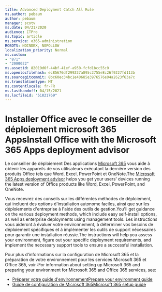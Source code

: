```yaml
---
title: Advanced Deployment Catch All Rule
ms.author: pebaum
author: pebaum
manager: scotv
ms.date: 04/21/2020
audience: ITPro
ms.topic: article
ms.service: o365-administration
ROBOTS: NOINDEX, NOFOLLOW
localization_priority: Normal
ms.custom:
- "871"
- "2000022"
ms.assetid: 82019d6f-44bf-41ef-a950-fcfd1bcc55c0
ms.openlocfilehash: ec85676df299227a895c2755e8c26f9227fd113b
ms.sourcegitcommit: 8bc60ec34bc1e40685e3976576e04a2623f63a7c
ms.translationtype: MT
ms.contentlocale: fr-FR
ms.lasthandoff: 04/15/2021
ms.locfileid: "51821769"
---
```

# <a name="install-office-with-the-microsoft-365-apps-deployment-advisor"></a><span data-ttu-id="65ea9-102">Installer Office avec le conseiller de déploiement microsoft 365 Apps</span><span class="sxs-lookup"><span data-stu-id="65ea9-102">Install Office with the Microsoft 365 Apps deployment advisor</span></span>

<span data-ttu-id="65ea9-103">Le conseiller de déploiement Des applications [Microsoft 365](https://go.microsoft.com/fwlink/?linkid=2145748) vous aide à obtenir les appareils de vos utilisateurs exécutant la dernière version des produits Office tels que Word, Excel, PowerPoint et OneNote.</span><span class="sxs-lookup"><span data-stu-id="65ea9-103">The [Microsoft 365 Apps deployment advisor](https://go.microsoft.com/fwlink/?linkid=2145748) helps you get your users' devices running the latest version of Office products like Word, Excel, PowerPoint, and OneNote.</span></span>
  
<span data-ttu-id="65ea9-104">Vous recevrez des conseils sur les différentes méthodes de déploiement, qui incluent des options d'installation autonome faciles, ainsi que sur les déploiements d'entreprise à l'aide des outils de gestion.</span><span class="sxs-lookup"><span data-stu-id="65ea9-104">You'll get guidance on the various deployment methods, which include easy self-install options, as well as enterprise deployments using management tools.</span></span> <span data-ttu-id="65ea9-105">Les instructions vous aideront à évaluer votre environnement, à déterminer vos besoins de déploiement spécifiques et à implémenter les outils de support nécessaires pour garantir une installation réussie.</span><span class="sxs-lookup"><span data-stu-id="65ea9-105">The instructions will help you assess your environment, figure out your specific deployment requirements, and implement the necessary support tools to ensure a successful installation.</span></span>
  
<span data-ttu-id="65ea9-106">Pour plus d'informations sur la configuration de Microsoft 365 et la préparation de votre environnement pour les services Microsoft 365 et Office 365, voir :</span><span class="sxs-lookup"><span data-stu-id="65ea9-106">For information about setting up Microsoft 365 and preparing your environment for Microsoft 365 and Office 365 services, see:</span></span>

- [<span data-ttu-id="65ea9-107">Préparer votre guide d'environnement</span><span class="sxs-lookup"><span data-stu-id="65ea9-107">Prepare your environment guide</span></span>](https://go.microsoft.com/fwlink/?linkid=2005213)
- [<span data-ttu-id="65ea9-108">Guide de configuration de Microsoft 365</span><span class="sxs-lookup"><span data-stu-id="65ea9-108">Microsoft 365 setup guide</span></span>](https://go.microsoft.com/fwlink/?linkid=2072646)
